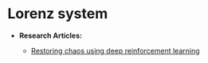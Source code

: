 # Lorenz system

- **Research Articles:**  

	+ [Restoring chaos using deep reinforcement learning](https://aip.scitation.org/doi/abs/10.1063/5.0002047?journalCode=cha)




